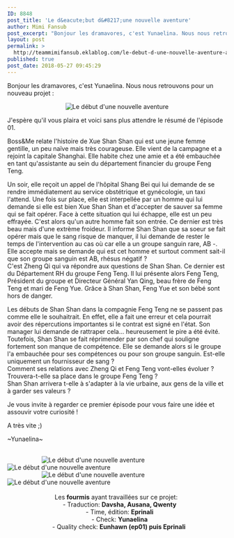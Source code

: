 ```yaml
---
ID: 8848
post_title: 'Le d&eacute;but d&#8217;une nouvelle aventure'
author: Mimi Fansub
post_excerpt: "Bonjour les dramavores, c'est Yunaelina. Nous nous retrouvons pour un nouveau projet : J'esp&egrave;re qu'il vous plaira et voici sans plus attendre le r&eacute;sum&eacute; de l'&eacute;pisode 01. Boss&amp;Me relate l'histoire de Xue Shan Shan qui est une jeune femme gentille, un peu na&iuml;ve mais tr&egrave;s courageuse. Elle vient..."
layout: post
permalink: >
  http://teammimifansub.eklablog.com/le-debut-d-une-nouvelle-aventure-a140167208
published: true
post_date: 2018-05-27 09:45:29
---
```

<p>Bonjour les dramavores, c'est Yunaelina. Nous nous retrouvons pour un nouveau projet :</p>
<p style="text-align: center;"><img src="https://united-subs.dearclouds.com/wp-content/uploads/2018/05/5f09f9fa80b238099817f80031b2f85b.jpg" alt="Le d&eacute;but d'une nouvelle aventure "/></p>
<p>J'esp&egrave;re qu'il vous plaira et voici sans plus attendre le r&eacute;sum&eacute; de l'&eacute;pisode 01.</p>
<p>Boss&amp;Me relate l'histoire de Xue Shan Shan qui est une jeune femme gentille, un peu na&iuml;ve mais tr&egrave;s courageuse. Elle vient de la campagne et a rejoint la capitale Shanghai. Elle habite chez une amie et a &eacute;t&eacute; embauch&eacute;e en tant qu'assistante au sein du d&eacute;partement financier du groupe Feng Teng.</p>
<p>Un soir, elle re&ccedil;oit un appel de l'h&ocirc;pital Shang Bei qui lui demande de se rendre imm&eacute;diatement au service obst&eacute;trique et gyn&eacute;cologie, un taxi l'attend. Une fois sur place, elle est interpell&eacute;e par un homme qui lui demande si elle est bien Xue Shan Shan et d'accepter de sauver sa femme qui se fait op&eacute;rer. Face &agrave; cette situation qui lui &eacute;chappe, elle est un peu effray&eacute;e. C'est alors qu'un autre homme fait son entr&eacute;e. Ce dernier est tr&egrave;s beau mais d'une extr&egrave;me froideur. Il informe Shan Shan que sa soeur se fait op&eacute;rer mais que le sang risque de manquer, il lui demande de rester le temps de l'intervention au cas o&ugrave; car elle a un groupe sanguin rare, AB -. Elle accepte mais se demande qui est cet homme et surtout comment sait-il que son groupe sanguin est AB, rh&eacute;sus n&eacute;gatif ?<br/>C'est Zheng Qi qui va r&eacute;pondre aux questions de Shan Shan. Ce dernier est du D&eacute;partement RH du groupe Feng Teng. Il lui pr&eacute;sente alors Feng Teng, Pr&eacute;sident du groupe et Directeur G&eacute;n&eacute;ral Yan Qing, beau fr&egrave;re de Feng Teng et mari de Feng Yue. Gr&acirc;ce &agrave; Shan Shan, Feng Yue et son b&eacute;b&eacute; sont hors de danger.</p>
<p>Les d&eacute;buts de Shan Shan dans la compagnie Feng Teng ne se passent pas comme elle le souhaitrait. En effet, elle a fait une erreur et cela pourrait avoir des r&eacute;percutions importantes si le contrat est sign&eacute; en l'&eacute;tat. Son manager lui demande de rattraper cela... heureusement le pire a &eacute;t&eacute; &eacute;vit&eacute;. Toutefois, Shan Shan se fait r&eacute;primender par son chef qui souligne fortement son manque de comp&eacute;tence. Elle se demande alors si le groupe l'a embauch&eacute;e pour ses comp&eacute;tences ou pour son groupe sanguin. Est-elle uniquement un fournisseur de sang ? <br/>Comment ses relations avec Zheng Qi et Feng Teng vont-elles &eacute;voluer ? Trouvera-t-elle sa place dans le groupe Feng Teng ?<br/>Shan Shan arrivera t-elle &agrave; s'adapter &agrave; la vie urbaine, aux gens de la ville et &agrave; garder ses valeurs ?</p>
<p>Je vous invite &agrave; regarder ce premier &eacute;pisode pour vous faire une id&eacute;e et assouvir votre curiosit&eacute; !</p>
<p>A tr&egrave;s vite ;)</p>
<p>~Yunaelina~</p>
<div class="description">&nbsp;</div>
<div class="description">&nbsp; &nbsp; &nbsp; &nbsp; &nbsp; &nbsp; &nbsp; &nbsp; &nbsp; &nbsp;&nbsp;<img src="http://ekladata.com/svepYzdEneitgNfU6HoJU6cKju4@250x250.jpg" alt="Le d&eacute;but d'une nouvelle aventure "/>&nbsp; &nbsp; &nbsp; &nbsp; &nbsp;&nbsp;<img src="http://ekladata.com/l0uruZWzBEU9RSw7Kr89AOj8bgY@250x250.jpg" alt="Le d&eacute;but d'une nouvelle aventure "/></div>
<div class="description">&nbsp; &nbsp; &nbsp; &nbsp; &nbsp; &nbsp; &nbsp; &nbsp; &nbsp; &nbsp;&nbsp;<img src="http://ekladata.com/DOOCZTRAlRJvN6PGY2lf1dz58TM@250x250.png" alt="Le d&eacute;but d'une nouvelle aventure "/>&nbsp; &nbsp; &nbsp; &nbsp; &nbsp;&nbsp;<img src="http://ekladata.com/j34opv8vskHL3CATPUb83G3KQ00@250x250.jpg" alt="Le d&eacute;but d'une nouvelle aventure "/></div>
<div class="description">&nbsp;</div>
<div class="description" style="text-align: center;">Les <strong>fourmis</strong> ayant travaill&eacute;es sur ce projet:&nbsp;</div>
<div class="description" style="text-align: center;">&nbsp; &nbsp;- Traduction: <strong>Davsha, Ausana, Qwenty</strong></div>
<div class="description" style="text-align: center;">&nbsp; &nbsp;- Time, &eacute;dition: <strong>Eprinali</strong></div>
<div class="description" style="text-align: center;">&nbsp; &nbsp;- Check: <strong>Yunaelina</strong></div>
<div class="description" style="text-align: center;">&nbsp; &nbsp;- Quality check: <strong>Eunhawn (ep01) puis Eprinali&nbsp;</strong></div>
<p class="showmore">&nbsp;</p>
<div class="bio_infos">&nbsp;</div>